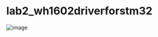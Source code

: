 # lab2_wh1602driverforstm32
![image](https://github.com/user-attachments/assets/49578773-2567-4a0c-92a1-fd9673a9bd6d)
